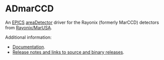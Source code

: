 ADmarCCD
========
An 
[EPICS](http://www.aps.anl.gov/epics/) 
[areaDetector](https://github.com/areaDetector/areaDetector/blob/master/README.md) 
driver for the Rayonix (formerly MarCCD) detectors from 
[Rayonix/MarUSA](http://www.mar-usa.com/).

Additional information:
* [Documentation](https://cars.uchicago.edu/software/epics/MarCCDDoc.html).
* [Release notes and links to source and binary releases](RELEASE.md).
